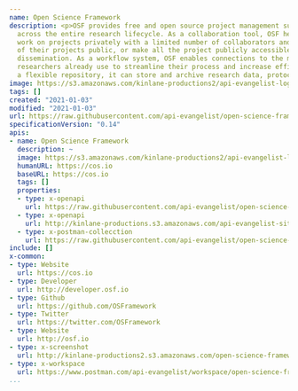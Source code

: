 ```yaml
---
name: Open Science Framework
description: <p>OSF provides free and open source project management support for researchers
  across the entire research lifecycle. As a collaboration tool, OSF helps researchers
  work on projects privately with a limited number of collaborators and make parts
  of their projects public, or make all the project publicly accessible for broader
  dissemination. As a workflow system, OSF enables connections to the many services
  researchers already use to streamline their process and increase efficiency. As
  a flexible repository, it can store and archive research data, protocols, and materials.&nbsp;</p>
image: https://s3.amazonaws.com/kinlane-productions2/api-evangelist-logos/api-evangelist-red-seal.png
tags: []
created: "2021-01-03"
modified: "2021-01-03"
url: https://raw.githubusercontent.com/api-evangelist/open-science-framework/master/apis.json
specificationVersion: "0.14"
apis:
- name: Open Science Framework
  description: ~
  image: https://s3.amazonaws.com/kinlane-productions2/api-evangelist-logos/api-evangelist-red-seal.png
  humanURL: https://cos.io
  baseURL: https://cos.io
  tags: []
  properties:
  - type: x-openapi
    url: https://raw.githubusercontent.com/api-evangelist/open-science-framework/master/open-science-framework-openapi.json
  - type: x-openapi
    url: http://kinlane-productions.s3.amazonaws.com/api-evangelist-site/company/openapis/open-science-framework.json
  - type: x-postman-collecction
    url: https://raw.githubusercontent.com/api-evangelist/open-science-framework/master/open-science-framework-postman-collection.json
include: []
x-common:
- type: Website
  url: https://cos.io
- type: Developer
  url: http://developer.osf.io
- type: Github
  url: https://github.com/OSFramework
- type: Twitter
  url: https://twitter.com/OSFramework
- type: Website
  url: http://osf.io
- type: x-screenshot
  url: http://kinlane-productions2.s3.amazonaws.com/open-science-framework.jpg
- type: x-workspace
  url: https://www.postman.com/api-evangelist/workspace/open-science-framework/overview
...
```

